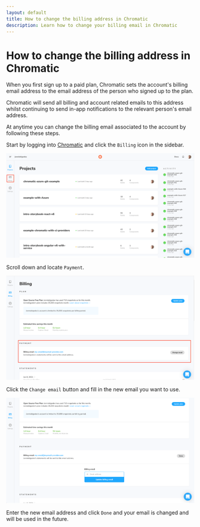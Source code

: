 ```yaml
---
layout: default
title: How to change the billing address in Chromatic
description: Learn how to change your billing email in Chromatic
---
```


# How to change the billing address in Chromatic

When you first sign up to a paid plan, Chromatic sets the account's billing email address to the email address of the person who signed up to the plan.


Chromatic will send all billing and account related emails to this address whilst continuing to send in-app notifications to the relevant person's email address.

At anytime you can change the billing email associated to the account by following these steps.

Start by logging into [Chromatic](https://www.chromatic.com/) and click the `Billing` icon in the sidebar.


![Chromatic billing email](img/articles-chromatic-invoice-view-statements-billing-highlight.png)


Scroll down and locate `Payment`.

![Chromatic billing](img/articles-chromatic-change-billing-email-billscreen.png)

Click the `Change email` button and fill in the new email you want to use.

![Chromatic billing email expanded](img/articles-chromatic-change-billing-email-expanded.png)

Enter the new email address and click `Done` and your email is changed and will be used in the future.
